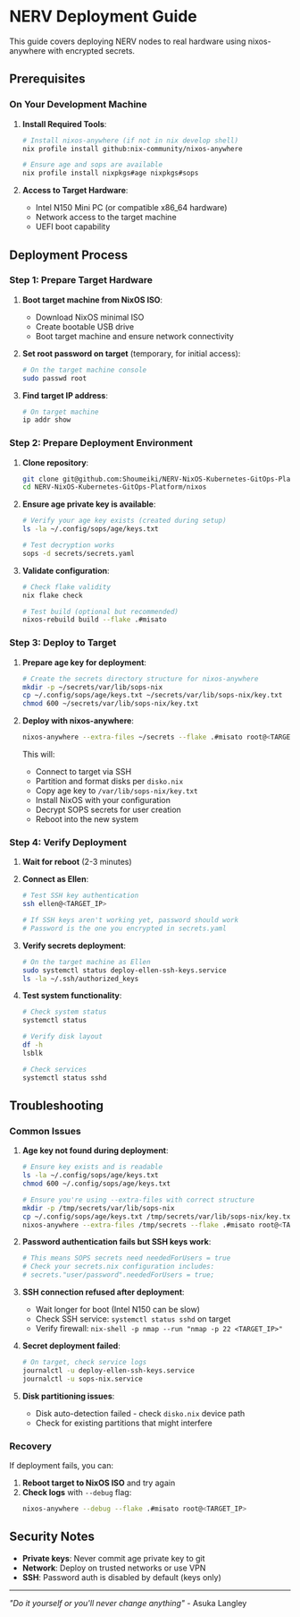 # NERV Deployment Guide

This guide covers deploying NERV nodes to real hardware using nixos-anywhere with encrypted secrets.

## Prerequisites

### On Your Development Machine

1. **Install Required Tools**:
   ```bash
   # Install nixos-anywhere (if not in nix develop shell)
   nix profile install github:nix-community/nixos-anywhere

   # Ensure age and sops are available
   nix profile install nixpkgs#age nixpkgs#sops
   ```

2. **Access to Target Hardware**:
   - Intel N150 Mini PC (or compatible x86_64 hardware)
   - Network access to the target machine
   - UEFI boot capability

## Deployment Process

### Step 1: Prepare Target Hardware

1. **Boot target machine from NixOS ISO**:
   - Download NixOS minimal ISO
   - Create bootable USB drive
   - Boot target machine and ensure network connectivity

2. **Set root password on target** (temporary, for initial access):
   ```bash
   # On the target machine console
   sudo passwd root
   ```

3. **Find target IP address**:
   ```bash
   # On target machine
   ip addr show
   ```

### Step 2: Prepare Deployment Environment

1. **Clone repository**:
   ```bash
   git clone git@github.com:Shoumeiki/NERV-NixOS-Kubernetes-GitOps-Platform.git ~/nerv-test
   cd NERV-NixOS-Kubernetes-GitOps-Platform/nixos
   ```

2. **Ensure age private key is available**:
   ```bash
   # Verify your age key exists (created during setup)
   ls -la ~/.config/sops/age/keys.txt

   # Test decryption works
   sops -d secrets/secrets.yaml
   ```

3. **Validate configuration**:
   ```bash
   # Check flake validity
   nix flake check

   # Test build (optional but recommended)
   nixos-rebuild build --flake .#misato
   ```

### Step 3: Deploy to Target

1. **Prepare age key for deployment**:
   ```bash
   # Create the secrets directory structure for nixos-anywhere
   mkdir -p ~/secrets/var/lib/sops-nix
   cp ~/.config/sops/age/keys.txt ~/secrets/var/lib/sops-nix/key.txt
   chmod 600 ~/secrets/var/lib/sops-nix/key.txt
   ```

2. **Deploy with nixos-anywhere**:
   ```bash
   nixos-anywhere --extra-files ~/secrets --flake .#misato root@<TARGET_IP>
   ```

   This will:
   - Connect to target via SSH
   - Partition and format disks per `disko.nix`
   - Copy age key to `/var/lib/sops-nix/key.txt`
   - Install NixOS with your configuration
   - Decrypt SOPS secrets for user creation
   - Reboot into the new system

### Step 4: Verify Deployment

1. **Wait for reboot** (2-3 minutes)

2. **Connect as Ellen**:
   ```bash
   # Test SSH key authentication
   ssh ellen@<TARGET_IP>

   # If SSH keys aren't working yet, password should work
   # Password is the one you encrypted in secrets.yaml
   ```

3. **Verify secrets deployment**:
   ```bash
   # On the target machine as Ellen
   sudo systemctl status deploy-ellen-ssh-keys.service
   ls -la ~/.ssh/authorized_keys
   ```

4. **Test system functionality**:
   ```bash
   # Check system status
   systemctl status

   # Verify disk layout
   df -h
   lsblk

   # Check services
   systemctl status sshd
   ```

## Troubleshooting

### Common Issues

1. **Age key not found during deployment**:
   ```bash
   # Ensure key exists and is readable
   ls -la ~/.config/sops/age/keys.txt
   chmod 600 ~/.config/sops/age/keys.txt
   
   # Ensure you're using --extra-files with correct structure
   mkdir -p /tmp/secrets/var/lib/sops-nix
   cp ~/.config/sops/age/keys.txt /tmp/secrets/var/lib/sops-nix/key.txt
   nixos-anywhere --extra-files /tmp/secrets --flake .#misato root@<TARGET_IP>
   ```

2. **Password authentication fails but SSH keys work**:
   ```bash
   # This means SOPS secrets need neededForUsers = true
   # Check your secrets.nix configuration includes:
   # secrets."user/password".neededForUsers = true;
   ```

2. **SSH connection refused after deployment**:
   - Wait longer for boot (Intel N150 can be slow)
   - Check SSH service: `systemctl status sshd` on target
   - Verify firewall: `nix-shell -p nmap --run "nmap -p 22 <TARGET_IP>"`

3. **Secret deployment failed**:
   ```bash
   # On target, check service logs
   journalctl -u deploy-ellen-ssh-keys.service
   journalctl -u sops-nix.service
   ```

4. **Disk partitioning issues**:
   - Disk auto-detection failed - check `disko.nix` device path
   - Check for existing partitions that might interfere

### Recovery

If deployment fails, you can:

1. **Reboot target to NixOS ISO** and try again
2. **Check logs** with `--debug` flag:
   ```bash
   nixos-anywhere --debug --flake .#misato root@<TARGET_IP>
   ```

## Security Notes

- **Private keys**: Never commit age private key to git
- **Network**: Deploy on trusted networks or use VPN
- **SSH**: Password auth is disabled by default (keys only)

---

*"Do it yourself or you'll never change anything"* - Asuka Langley